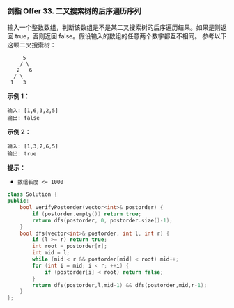 ### 剑指 Offer 33. 二叉搜索树的后序遍历序列
输入一个整数数组，判断该数组是不是某二叉搜索树的后序遍历结果。如果是则返回 true，否则返回 false。假设输入的数组的任意两个数字都互不相同。
参考以下这颗二叉搜索树：
```
     5
    / \
   2   6
  / \
 1   3
```
**示例 1：**
```
输入: [1,6,3,2,5]
输出: false
```
**示例 2：**
```
输入: [1,3,2,6,5] 
输出: true
```
**提示：**
* `数组长度 <= 1000`
```cpp
class Solution {
public:
    bool verifyPostorder(vector<int>& postorder) {
        if (postorder.empty()) return true;
        return dfs(postorder, 0, postorder.size()-1);
    }
    bool dfs(vector<int>& postorder, int l, int r) {
        if (l >= r) return true;
        int root = postorder[r];
        int mid = l;
        while (mid < r && postorder[mid] < root) mid++;
        for (int i = mid; i < r; ++i) {
            if (postorder[i] < root) return false;
        }
        return dfs(postorder,l,mid-1) && dfs(postorder,mid,r-1);
    }
};
```